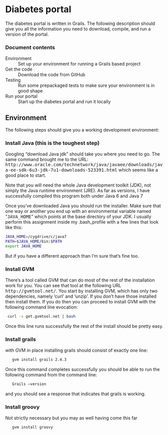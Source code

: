 <h1>Diabetes portal</h1>

The diabetes portal is written in Grails. The following description should give you all the information you need to download, compile, and run a version of the portal.

<h3>Document contents</h3>
<dl>
<dt>Environment</dt><dd> Set up your environment for running a Grails based project</dd>
<dt> Get the code</dt><dd> Download the code from GitHub</dd>
<dt> Testing</dt><dd>Run some prepackaged tests to make sure your environment  is in good shape</dd>
<dt>Run your portal</dt><dd>Start up the diabetes portal and run it locally</dd>
</dl>

<h2>Environment</h2>

   The following steps should give you a working development environment:

<h3>Install Java (this is the toughest step)</h3>
<p>
Googling “download Java jdk” should take you where you need to go. The same command brought me to the URL:<br/>
<tt>http://www.oracle.com/technetwork/java/javaee/downloads/java-ee-sdk-6u3-jdk-7u1-downloads-523391.html</tt>
which seems like a good place to start.
</p>

<p>
Note that you will need the whole Java development toolkit (JDK), not simply the Java runtime environment (JRE).
As far as versions, I have successfully compiled this program both under Java 6 and Java 7
</p>

<p>
Once you’ve downloaded Java you should run the installer.  Make sure that one way or another you end up with an environmental variable named “<tt>JAVA_HOME</tt>” which points
at the base directory of your JDK.
I usually perform this assignment inside my .bash_profile with a few lines that look like this:  
</p>

```bash
JAVA_HOME=/cygdrive/c/java7
PATH=$JAVA_HOME/bin:$PATH
export JAVA_HOME
```
<p>
   But if you have a different approach than I’m sure that’s fine too.</p>

<h3>Install GVM</h3>

<p>
   There’s a tool called GVM that can do most of the rest of the installation work for you.  You can see that tool at the following URL <tt>http://gvmtool.net/</tt>.
   You start by installing GVM, which has only two dependencies, namely ‘curl’ and ‘unzip’.  If you don’t have those installed then install them.
   If you do then you can proceed to install GVM with the following command line evocation:
</p>

```bash
 curl -s get.gvmtool.net | bash
```
<p>
   Once this line runs successfully the rest of the install should be pretty easy.
</p>

  <h3>Install grails</h3>
<p>
   with GVM in place installing grails should consist of exactly one line:</p>

```bash
   gvm install grails 2.4.3
```

<p>
   Once this command completes successfully you should be able to run the following command from the command line: </p>

```bash
   Grails –version
```
   and you should see a response that indicates that grails is working.
  <h3>Install groovy</h3>
<p>
   Not strictly necessary but you may as well having come this far   </p>

```bash
   gvm install groovy
```

